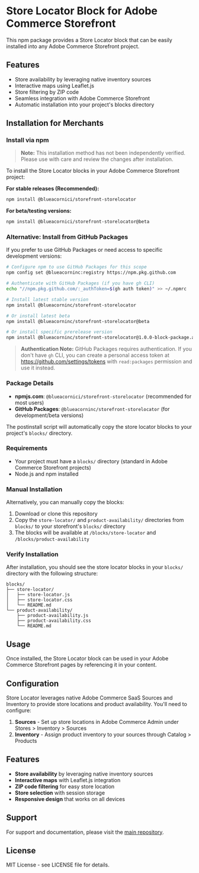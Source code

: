 # Store Locator Block for Adobe Commerce Storefront

This npm package provides a Store Locator block that can be easily installed into any Adobe Commerce Storefront project.

## Features

- Store availability by leveraging native inventory sources
- Interactive maps using Leaflet.js
- Store filtering by ZIP code
- Seamless integration with Adobe Commerce Storefront
- Automatic installation into your project's blocks directory

## Installation for Merchants

### Install via npm

> **Note:** This installation method has not been independently verified. Please use with care and review the changes after installation.

To install the Store Locator blocks in your Adobe Commerce Storefront project:

**For stable releases (Recommended):**

```bash
npm install @blueacornici/storefront-storelocator
```

**For beta/testing versions:**

```bash
npm install @blueacornici/storefront-storelocator@beta
```

### Alternative: Install from GitHub Packages

If you prefer to use GitHub Packages or need access to specific development versions:

```bash
# Configure npm to use GitHub Packages for this scope
npm config set @blueacorninc:registry https://npm.pkg.github.com

# Authenticate with GitHub Packages (if you have gh CLI)
echo "//npm.pkg.github.com/:_authToken=$(gh auth token)" >> ~/.npmrc

# Install latest stable version
npm install @blueacorninc/storefront-storelocator

# Or install latest beta
npm install @blueacorninc/storefront-storelocator@beta

# Or install specific prerelease version
npm install @blueacorninc/storefront-storelocator@1.0.0-block-package.abc1234
```

> **Authentication Note:** GitHub Packages requires authentication. If you don't have `gh` CLI, you can create a personal access token at https://github.com/settings/tokens with `read:packages` permission and use it instead.

### Package Details

- **npmjs.com**: `@blueacornici/storefront-storelocator` (recommended for most users)
- **GitHub Packages**: `@blueacorninc/storefront-storelocator` (for development/beta versions)

The postinstall script will automatically copy the store locator blocks to your project's `blocks/` directory.

### Requirements

- Your project must have a `blocks/` directory (standard in Adobe Commerce Storefront projects)
- Node.js and npm installed

### Manual Installation

Alternatively, you can manually copy the blocks:

1. Download or clone this repository
2. Copy the `store-locator/` and `product-availability/` directories from `blocks/` to your storefront's `blocks/` directory
3. The blocks will be available at `/blocks/store-locator` and `/blocks/product-availability`

### Verify Installation

After installation, you should see the store locator blocks in your `blocks/` directory with the following structure:

```
blocks/
├── store-locator/
│   ├── store-locator.js
│   ├── store-locator.css
│   └── README.md
└── product-availability/
    ├── product-availability.js
    ├── product-availability.css
    └── README.md
```

## Usage

Once installed, the Store Locator block can be used in your Adobe Commerce Storefront pages by referencing it in your content.

## Configuration

Store Locator leverages native Adobe Commerce SaaS Sources and Inventory to provide store locations and product availability. You'll need to configure:

1. **Sources** - Set up store locations in Adobe Commerce Admin under Stores > Inventory > Sources
2. **Inventory** - Assign product inventory to your sources through Catalog > Products

## Features

- **Store availability** by leveraging native inventory sources
- **Interactive maps** with Leaflet.js integration
- **ZIP code filtering** for easy store location
- **Store selection** with session storage
- **Responsive design** that works on all devices

## Support

For support and documentation, please visit the [main repository](https://github.com/BlueAcornInc/storefront).

## License

MIT License - see LICENSE file for details.
